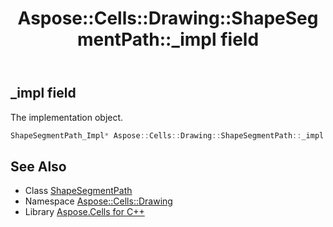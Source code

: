 ﻿---
title: Aspose::Cells::Drawing::ShapeSegmentPath::_impl field
linktitle: _impl
second_title: Aspose.Cells for C++ API Reference
description: 'Aspose::Cells::Drawing::ShapeSegmentPath::_impl field. The implementation object in C++.'
type: docs
weight: 800
url: /cpp/aspose.cells.drawing/shapesegmentpath/_impl/
---
## _impl field


The implementation object.

```cpp
ShapeSegmentPath_Impl* Aspose::Cells::Drawing::ShapeSegmentPath::_impl
```

## See Also

* Class [ShapeSegmentPath](../)
* Namespace [Aspose::Cells::Drawing](../../)
* Library [Aspose.Cells for C++](../../../)
